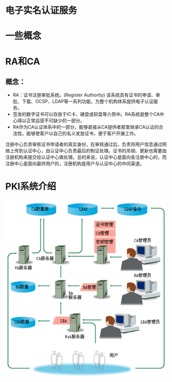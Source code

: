 # 电子实名认证服务

# 一些概念



# RA和CA
## 概念：
- RA：证书注册审批系统。(Register Authority) 该系统具有证书的申请、审批、下载、OCSP、LDAP等一系列功能，为整个机构体系提供电子认证服务。
- 签发的数字证书可以存放于IC卡、硬盘或软盘等介质中。RA系统是整个CA中心得以正常运营不可缺少的一部分。
- RA作为CA认证体系中的一部分，能够直接从CA提供者那里继承CA认证的合法性。能够使客户以自己的名义发放证书，便于客户开展工作。



注册中心负责审核证书申请者的真实身份，在审核通过后，负责将用户信息通过网络上传到认证中心，由认证中心负责最后的制证处理。证书的吊销、更新也需要由注册机构来提交给认证中心做处理。总的来说，认证中心是面向各注册中心的，而注册中心是面向最终用户的，注册机构是用户与认证中心的中间渠道。



# PKI系统介绍
![PKI体系.png](./imgs/PKI体系.png)